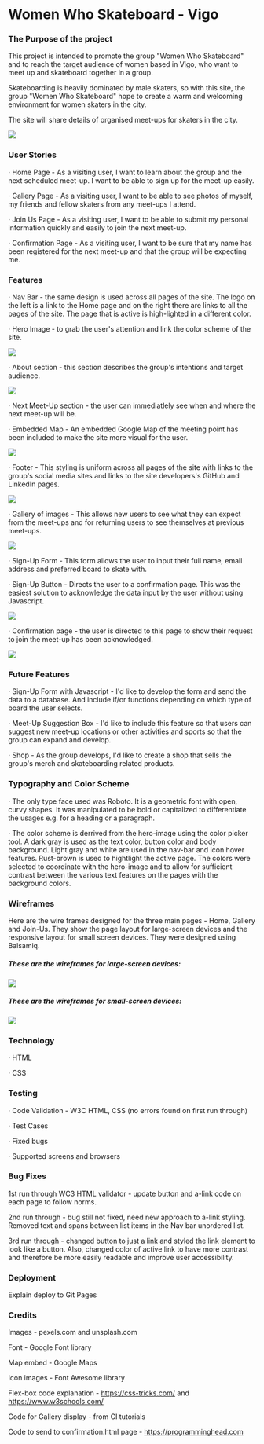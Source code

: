 # Women Who Skateboard - Vigo

### The Purpose of the project

This project is intended to promote the group "Women Who Skateboard" and to reach the target audience of women based in Vigo, who want to meet up and skateboard together in a group.

Skateboarding is heavily dominated by male skaters, so with this site, the group "Women Who Skateboard" hope to create a warm and welcoming environment for women skaters in the city.

The site will share details of organised meet-ups for skaters in the city.

<img src="assets/images/responsive-design.png">

### User Stories

· Home Page - As a visiting user, I want to learn about the group and the next scheduled meet-up. I want to be able to sign up for the meet-up easily.

· Gallery Page - As a visiting user, I want to be able to see photos of myself, my friends and fellow skaters from any meet-ups I attend.

· Join Us Page - As a visiting user, I want to be able to submit my personal information quickly and easily to join the next meet-up.

· Confirmation Page - As a visiting user, I want to be sure that my name has been registered for the next meet-up and that the group will be expecting me.

### Features

· Nav Bar - the same design is used across all pages of the site. The logo on the left is a link to the Home page and on the right there are links to all the pages of the site. The page that is active is high-lighted in a different color.

· Hero Image - to grab the user's attention and link the color scheme of the site.

<img src="assets/images/nav-bar-hero-image.png">

· About section - this section describes the group's intentions and target audience.

<img src="assets/images/about-section.png">

· Next Meet-Up section - the user can immediatlely see when and where the next meet-up will be.

· Embedded Map - An embedded Google Map of the meeting point has been included to make the site more visual for the user.

<img src="assets/images/next-meetup.png">

· Footer - This styling is uniform across all pages of the site with links to the group's social media sites and links to the site developers's GitHub and LinkedIn pages.

<img src="assets/images/footer.png">

· Gallery of images - This allows new users to see what they can expect from the meet-ups and for returning users to see themselves at previous meet-ups.

<img src="assets/images/gallery-page.png">

· Sign-Up Form - This form allows the user to input their full name, email address and preferred board to skate with.

· Sign-Up Button - Directs the user to a confirmation page. This was the easiest solution to acknowledge the data input by the user without using Javascript.

<img src="assets/images/sign-up-form.png">

· Confirmation page - the user is directed to this page to show their request to join the meet-up has been acknowledged.

<img src="assets/images/confirmation page.png">

### Future Features

· Sign-Up Form with Javascript - I'd like to develop the form and send the data to a database. And include if/or functions depending on which type of board the user selects.

· Meet-Up Suggestion Box - I'd like to include this feature so that users can suggest new meet-up locations or other activities and sports so that the group can expand and develop.

· Shop - As the group develops, I'd like to create a shop that sells the group's merch and skateboarding related products.

### Typography and Color Scheme

· The only type face used was Roboto. It is a geometric font with open, curvy shapes. It was manipulated to be bold or capitalized to differentiate the usages e.g. for a heading or a paragraph.

· The color scheme is derrived from the hero-image using the color picker tool. A dark gray is used as the text color, button color and body background. Light gray and white are used in the nav-bar and icon hover features. Rust-brown is used to hightlight the active page. The colors were selected to coordinate with the hero-image and to allow for sufficient contrast between the various text features on the pages with the background colors.

### Wireframes

Here are the wire frames designed for the three main pages - Home, Gallery and Join-Us. They show the page layout for large-screen devices and the responsive layout for small screen devices. They were designed using Balsamiq.

##### These are the wireframes for large-screen devices:

<img src="assets/images/wireframes-desktop.png">

##### These are the wireframes for small-screen devices:

<img src="assets/images/Wireframes-mobile.png">

### Technology

· HTML

· CSS

### Testing

· Code Validation - W3C HTML, CSS (no errors found on first run through)

· Test Cases

· Fixed bugs

· Supported screens and browsers

### Bug Fixes

1st run through WC3 HTML validator - update button and a-link code on each page to follow norms.

2nd run through - bug still not fixed, need new approach to a-link styling. Removed text and spans between list items in the Nav bar unordered list.

3rd run through - changed button to just a link and styled the link element to look like a button. Also, changed color of active link to have more contrast and therefore be more easily readable and improve user accessibility.

### Deployment

Explain deploy to Git Pages

### Credits

Images - pexels.com and unsplash.com

Font - Google Font library

Map embed - Google Maps

Icon images - Font Awesome library

Flex-box code explanation - https://css-tricks.com/ and https://www.w3schools.com/

Code for Gallery display - from CI tutorials

Code to send to confirmation.html page - https://programminghead.com

